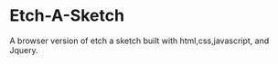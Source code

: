 # Etch-A-Sketch
A browser version of etch a sketch built with html,css,javascript, and Jquery.
<link href="http://www.theodinproject.com/web-development-101/javascript-and-jquery?ref=lc-pb">